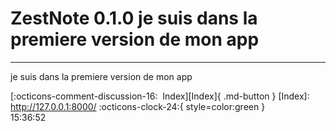 <!---ID: note-19072023-153652--->
# __ZestNote 0.1.0 je suis dans la premiere version de mon app__
----
je suis dans la premiere version de mon app

[:octicons-comment-discussion-16:&nbsp; Index][Index]{ .md-button }
[Index]: http://127.0.0.1:8000/
:octicons-clock-24:{ style=color:green }  
15:36:52  
<!--- ID: [ZestNote 0.1.0 je suis dans la premiere version de mon app](week-29072023.md) --->
<!--- IDW: (/home/wz/wz-notes/docs/week-29072023.md)(note-19072023-153652.md) --->
